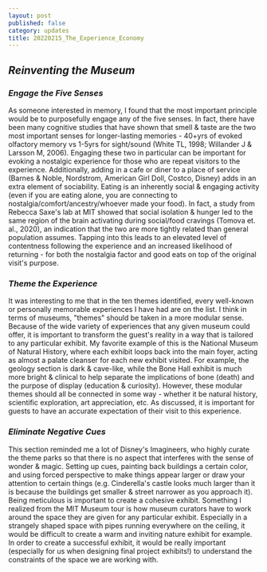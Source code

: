```yaml
---
layout: post
published: false
category: updates
title: 20220215_The_Experience_Economy
---
```

## _Reinventing the Museum_

### _Engage the Five Senses_
  As someone interested in memory, I found that the most important principle would be to purposefully engage any of the five senses. In fact, there have been many cognitive studies that have shown that smell & taste are the two most important senses for longer-lasting memories - 40+yrs of evoked olfactory memory vs 1-5yrs for sight/sound (White TL, 1998; Willander J & Larsson M, 2006). Engaging these two in particular can be important for evoking a nostalgic experience for those who are repeat visitors to the experience. 
    Additionally, adding in a cafe or diner to a place of service (Barnes & Noble, Nordstrom, American Girl Doll, Costco, Disney) adds in an extra element of sociability. Eating is an inherently social & engaging activity (even if you are eating alone, you are connecting to nostalgia/comfort/ancestry/whoever made your food). In fact, a study from Rebecca Saxe's lab at MIT showed that social isolation & hunger led to the same region of the brain activating during social/food cravings (Tomova et. al., 2020), an indication that the two are more tightly related than general population assumes. Tapping into this leads to an elevated level of contentness following the experience and an increased likelihood of returning - for both the nostalgia factor and good eats on top of the original visit's purpose.
    
### _Theme the Experience_
  It was interesting to me that in the ten themes identified, every well-known or personally memorable experiences I have had are on the list. I think in terms of museums, "themes" should be taken in a more modular sense. Because of the wide variety of experiences that any given museum could offer, it is important to transform the guest's reality in a way that is tailored to any particular exhibit. My favorite example of this is the National Museum of Natural History, where each exhibit loops back into the main foyer, acting as almost a palate cleanser for each new exhibit visited. For example, the geology section is dark & cave-like, while the Bone Hall exhibit is much more bright & clinical to help separate the implications of bone (death) and the purpose of display (education & curiosity). However, these modular themes should all be connected in some way - whether it be natural history, scientific exploration, art appreciation, etc. As discussed, it is important for guests to have an accurate expectation of their visit to this experience.
  
### _Eliminate Negative Cues_
  This section reminded me a lot of Disney's Imagineers, who highly curate the theme parks so that there is no aspect that interferes with the sense of wonder & magic. Setting up cues, painting back buildings a certain color, and using forced perspective to make things appear larger or draw your attention to certain things (e.g. Cinderella's castle looks much larger than it is because the buildings get smaller & street narrower as you approach it). Being meticulous is important to create a cohesive exhibit. Something I realized from the MIT Museum tour is how museum curators have to work around the space they are given for any particular exhibit. Especially in a strangely shaped space with pipes running everywhere on the ceiling, it would be difficult to create a warm and inviting nature exhibit for example. In order to create a successful exhibit, it would be really important (especially for us when designing final project exhibits!) to understand the constraints of the space we are working with.